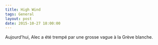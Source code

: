 ```yaml
---
title: High Wind
tags: General
layout: post
date: 2015-10-27 18:00:00
---
```


Aujourd'hui, Alec a été trempé par une grosse vague à la Grève blanche.
